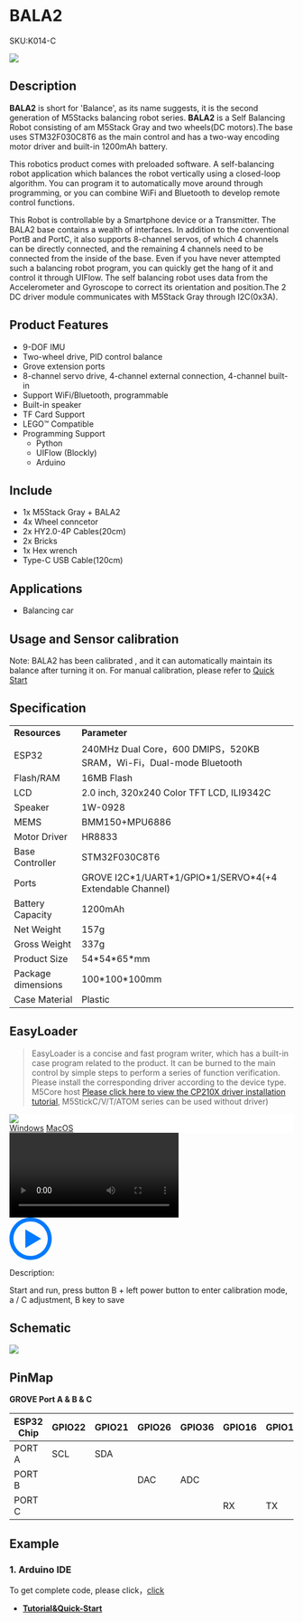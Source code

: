 # BALA2

<el-tag effect="plain">SKU:K014-C</el-tag>

<div class="product_pic"><img src="assets/img/product_pics/app/Bala2/bala2.webp"></div>

## Description

**BALA2** is short for 'Balance', as its name suggests, it is the second generation of M5Stacks balancing robot series. **BALA2** is a Self Balancing Robot consisting of am M5Stack Gray and two wheels(DC motors).The base uses STM32F030C8T6 as the main control and has a two-way encoding motor driver and built-in 1200mAh battery.

This robotics product comes with preloaded software. A self-balancing robot application which balances the robot vertically using a closed-loop algorithm. You can program it to automatically move around through programming, or you can combine WiFi and Bluetooth to develop remote control functions.

This Robot is controllable by a Smartphone device or a Transmitter. The BALA2 base contains a wealth of interfaces. In addition to the conventional PortB and PortC, it also supports 8-channel servos, of which 4 channels can be directly connected, and the remaining 4 channels need to be connected from the inside of the base. Even if you have never attempted such a balancing robot program, you can quickly get the hang of it and control it through UIFlow. The self balancing robot uses data from the Accelerometer and Gyroscope to correct its orientation and position.The 2 DC driver module communicates with M5Stack Gray through I2C(0x3A).

## Product Features

- 9-DOF IMU
- Two-wheel drive, PID control balance
- Grove extension ports
- 8-channel servo drive, 4-channel external connection, 4-channel built-in
- Support WiFi/Bluetooth, programmable
- Built-in speaker
- TF Card Support
- LEGO™ Compatible 
- Programming Support
   + Python
   + UIFlow (Blockly)
   + Arduino

## Include

- 1x M5Stack Gray + BALA2
- 4x Wheel conncetor
- 2x HY2.0-4P Cables(20cm)
- 2x Bricks
- 1x Hex wrench
- Type-C USB Cable(120cm)

## Applications

- Balancing car

## Usage and Sensor calibration

Note: BALA2 has been calibrated , and it can automatically maintain its balance after turning it on. For manual calibration, please refer to [Quick Start](en/quick_start/bala2/bala2_quick_start.md)

## Specification

<table>
   <tr style="font-weight:bold">
      <td>Resources</td>
      <td>Parameter</td>
   </tr>
   <tr>
      <td>ESP32</td>
      <td>240MHz Dual Core，600 DMIPS，520KB SRAM，Wi-Fi，Dual-mode Bluetooth</td>
   </tr>
   <tr>
      <td>Flash/RAM</td>
      <td>16MB Flash</td>
   </tr>
   <tr>
      <td>LCD</td>
      <td>2.0 inch, 320x240 Color TFT LCD, ILI9342C</td>
   </tr>
   <tr>
      <td>Speaker</td>
      <td>1W-0928</td>
   </tr>
   <tr>
      <td>MEMS</td>
      <td>BMM150+MPU6886</td>
   </tr>
   <tr>
      <td>Motor Driver</td>
      <td>HR8833</td>
   </tr>
   <tr>
      <td>Base Controller</td>
      <td>STM32F030C8T6</td>
   </tr>
   <tr>
      <td>Ports</td>
      <td>GROVE I2C*1/UART*1/GPIO*1/SERVO*4(+4 Extendable Channel)</td>
   </tr>
   <tr>
      <td>Battery Capacity</td>
      <td>1200mAh</td>
   </tr>
   <tr>
      <td>Net Weight</td>
      <td>157g</td>
   </tr>
   <tr>
      <td>Gross Weight</td>
      <td>337g</td>
   </tr>
   <tr>
      <td>Product Size</td>
      <td>54*54*65*mm</td>
   </tr>
   <tr>
      <td>Package dimensions</td>
      <td>100*100*100mm</td>
   </tr>
   <tr>
      <td>Case Material</td>
      <td>Plastic</td>
   </tr>
 </table>

## EasyLoader

>EasyLoader is a concise and fast program writer, which has a built-in case program related to the product. It can be burned to the main control by simple steps to perform a series of function verification. Please install the corresponding driver according to the device type. M5Core host [Please click here to view the CP210X driver installation tutorial](en/arduino/arduino_development), M5StickC/V/T/ATOM series can be used without driver)

<div class="easyloader-box">
    <div style="background-color:white;">
        <div><img src="https://m5stack.oss-cn-shenzhen.aliyuncs.com/image/easyloader_intro.webp"></div>
        <div class="easyloader-btn">
            <a href="https://m5stack.oss-cn-shenzhen.aliyuncs.com/EasyLoader/Windows/APPLICATION/EasyLoader_BALA2_APPICATION.exe">Windows</a>
            <a href="https://m5stack.oss-cn-shenzhen.aliyuncs.com/EasyLoader/MacOS/APPLICATION/EasyLoader_BALA2.dmg">MacOS</a>
        </div>
    </div>
    <div>
        <video id="example_video" controls>
            <source src="https://m5stack.oss-cn-shenzhen.aliyuncs.com/video/Product_example_video/App/BALA2.mp4" type="video/mp4">
        </video>
        <div class="easyloader-mask">
        <a>
            <svg id="play-btn" t="1583228776634" class="icon" viewBox="0 0 1024 1024" version="1.1" xmlns="http://www.w3.org/2000/svg" p-id="4152" width="75" height="75"><path d="M512 0C229.216 0 0 229.216 0 512s229.216 512 512 512 512-229.216 512-512S794.784 0 512 0z m0 928C282.24 928 96 741.76 96 512S282.24 96 512 96s416 186.24 416 416-186.24 416-416 416zM384 288l384 224-384 224z" p-id="4153" fill="#007aff"></path></svg></a>
            <p>Description:</p>
            <p>Start and run, press button B + left power button to enter calibration mode, a / C adjustment, B key to save</p>
        </div>
    </div>
</div>



## Schematic

<div class="product_pic"><img src="assets/img/product_pics/app/Bala2/Bala2_sch.webp"></div>

## PinMap

**GROVE Port A & B & C**

<table class="table-1">
      <thead>
         <th>ESP32 Chip</th>
         <th>GPIO22</th>
         <th>GPIO21</th>
         <th>GPIO26</th>
         <th>GPIO36</th>
         <th>GPIO16</th>
         <th>GPIO17</th>
      </thead>
      <tbody>
         <tr>
            <td>PORT A</td>
            <td>SCL</td>
            <td>SDA</td>
         </tr>
         <tr>
            <td>PORT B</td>
            <td></td>
            <td></td>
            <td>DAC</td>
            <td>ADC</td>
            <td></td>
            <td></td>
         </tr>
         <tr>
            <td>PORT C</td>
            <td></td>
            <td></td>
            <td></td>
            <td></td>
            <td>RX</td>
            <td>TX</td>
         </tr>
    </tbody>
</table>

## Example

### 1. Arduino IDE

To get complete code, please click，[click](https://github.com/m5stack/M5-ProductExampleCodes/tree/master/Application/Bala2)

- **[Tutorial&Quick-Start](en/quick_start/bala2/bala2_quick_start)**

<script>

   var purchase_link = 'https://m5stack.com/products/bala2-esp32-self-balancing-robot-kit?_pos=2&_sid=17e4ad51b&_ss=r&variant=36137100345508';

   var quickstart_link = '#/en/quick_start/bala2/bala2_quick_start';

   anchor_search(purchase_link,quickstart_link);
   scrollFunc();

</script>
